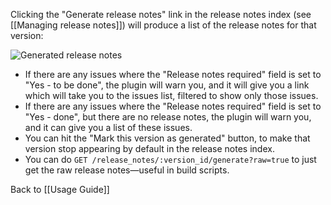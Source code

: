 Clicking the "Generate release notes" link in the release notes index (see [[Managing release notes]]) will produce a list of the release notes for that version:

![Generated release notes](http://pages.hdgarrood.me.uk/img/release_notes/generate-notes.PNG)

* If there are any issues where the "Release notes required" field is set to "Yes - to be done", the plugin will warn you, and it will give you a link which will take you to the issues list, filtered to show only those issues.
* If there are any issues where the "Release notes required" field is set to "Yes - done", but there are no release notes,  the plugin will warn you, and it can give you a list of these issues.
* You can hit the "Mark this version as generated" button, to make that version stop appearing by default in the release notes index.
* You can do `GET /release_notes/:version_id/generate?raw=true` to just get the raw release notes&mdash;useful in build scripts.

Back to [[Usage Guide]]